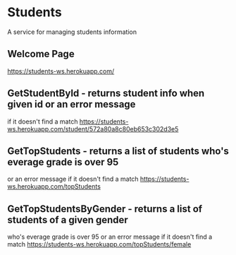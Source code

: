 # Students
A service for managing students information

## Welcome Page
https://students-ws.herokuapp.com/

## GetStudentById - returns student info when given id or an error message 
if it doesn't find a match
https://students-ws.herokuapp.com/student/572a80a8c80eb653c302d3e5

## GetTopStudents - returns a list of students who's everage grade is over 95 
or an error message if it doesn't find a match
https://students-ws.herokuapp.com/topStudents

## GetTopStudentsByGender - returns a list of students of a given gender 
who's everage grade is over 95 or an error message if it doesn't find a match
https://students-ws.herokuapp.com/topStudents/female

